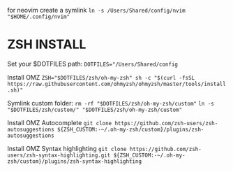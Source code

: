 for neovim create a symlink
`ln -s /Users/Shared/config/nvim "$HOME/.config/nvim"`

# ZSH INSTALL
Set your $DOTFILES path:
`DOTFILES="/Users/Shared/config`

Install OMZ
`ZSH="$DOTFILES/zsh/oh-my-zsh" sh -c "$(curl -fsSL https://raw.githubusercontent.com/ohmyzsh/ohmyzsh/master/tools/install.sh)"`

Symlink custom folder:
`rm -rf "$DOTFILES/zsh/oh-my-zsh/custom"`
`ln -s "$DOTFILES/zsh/custom/" "$DOTFILES/zsh/oh-my-zsh/custom"`

Install OMZ Autocomplete
`git clone https://github.com/zsh-users/zsh-autosuggestions ${ZSH_CUSTOM:-~/.oh-my-zsh/custom}/plugins/zsh-autosuggestions`

Install OMZ Syntax highlighting
`git clone https://github.com/zsh-users/zsh-syntax-highlighting.git ${ZSH_CUSTOM:-~/.oh-my-zsh/custom}/plugins/zsh-syntax-highlighting`
